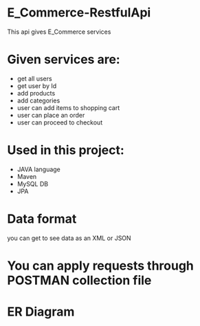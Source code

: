 # E_Commerce-RestfulApi

This api gives E_Commerce services 

# Given services are:

* get all users
* get user by Id
* add products
* add categories
* user can add items to shopping cart
* user can place an order
* user can proceed to checkout 


# Used in this project:

* JAVA language
* Maven
* MySQL DB
* JPA

# Data format

you can get to see data as an XML or JSON

# You can apply requests through POSTMAN collection file

# ER Diagram
[](ER_DIAGRAM.png)
